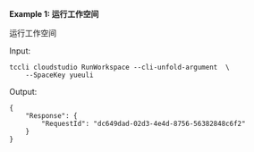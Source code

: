 **Example 1: 运行工作空间**

运行工作空间

Input: 

```
tccli cloudstudio RunWorkspace --cli-unfold-argument  \
    --SpaceKey yueuli
```

Output: 
```
{
    "Response": {
        "RequestId": "dc649dad-02d3-4e4d-8756-56382848c6f2"
    }
}
```

